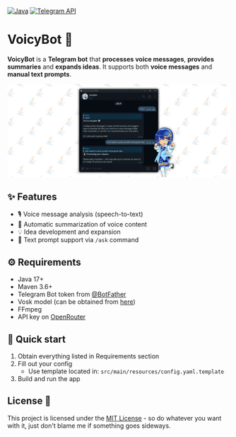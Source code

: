 [![Java](https://img.shields.io/badge/Java-17+-blue.svg)](https://java.com) [![Telegram API](https://img.shields.io/badge/Telegram%20Bot%20API-9.0-lightblue.svg)](https://core.telegram.org/bots/api)
# VoicyBot 🎤
**VoicyBot** is a **Telegram bot** that **processes voice messages**, **provides summaries** and **expands ideas**. It supports both **voice messages** and **manual text prompts**.

![VoicyBot banner](images/img.png)

## ✨ Features
- 🎙️ Voice message analysis (speech-to-text)
- 📝 Automatic summarization of voice content
- 💡 Idea development and expansion
- 📌 Text prompt support via `/ask` command

## ⚙️ Requirements
- Java 17+
- Maven 3.6+
- Telegram Bot token from [@BotFather](https://t.me/BotFather)
- Vosk model (can be obtained from [here](https://github.com/alphacep/vosk-space/blob/master/models.md))
- FFmpeg
- API key on [OpenRouter](https://openrouter.ai)

## 🚀 Quick start
1. Obtain everything listed in Requirements section
2. Fill out your config
    - Use template located in: `src/main/resources/config.yaml.template`
3. Build and run the app

## License 📄
This project is licensed under the [MIT License](LICENSE) - so do whatever you want with it, just don't blame me if something goes sideways.